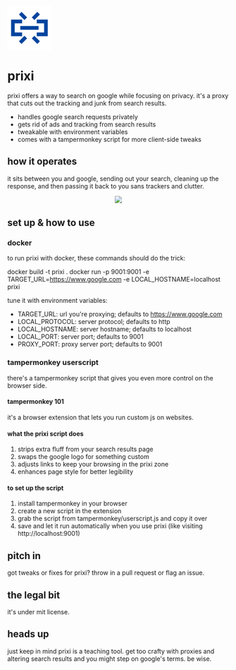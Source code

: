 <img src="readme.svg" height="100"/>

# prixi

prixi offers a way to search on google while focusing on privacy. it's a proxy that cuts out the tracking and junk from search results.

- handles google search requests privately
- gets rid of ads and tracking from search results
- tweakable with environment variables
- comes with a tampermonkey script for more client-side tweaks

## how it operates

it sits between you and google, sending out your search, cleaning up the response, and then passing it back to you sans trackers and clutter.

<center>
  <img src="readme2.png" height="400"/>
</center>

## set up & how to use

### docker

to run prixi with docker, these commands should do the trick:

docker build -t prixi .
docker run -p 9001:9001 -e TARGET_URL=https://www.google.com -e LOCAL_HOSTNAME=localhost prixi

tune it with environment variables:

- TARGET_URL: url you're proxying; defaults to https://www.google.com
- LOCAL_PROTOCOL: server protocol; defaults to http
- LOCAL_HOSTNAME: server hostname; defaults to localhost
- LOCAL_PORT: server port; defaults to 9001
- PROXY_PORT: proxy server port; defaults to 9001

### tampermonkey userscript

there's a tampermonkey script that gives you even more control on the browser side.

#### tampermonkey 101

it's a browser extension that lets you run custom js on websites.

#### what the prixi script does

1. strips extra fluff from your search results page
2. swaps the google logo for something custom
3. adjusts links to keep your browsing in the prixi zone
4. enhances page style for better legibility

#### to set up the script

1. install tampermonkey in your browser
2. create a new script in the extension
3. grab the script from tampermonkey/userscript.js and copy it over
4. save and let it run automatically when you use prixi (like visiting http://localhost:9001)

## pitch in

got tweaks or fixes for prixi? throw in a pull request or flag an issue.

## the legal bit

it's under mit license.

## heads up

just keep in mind prixi is a teaching tool. get too crafty with proxies and altering search results and you might step on google's terms. be wise.
